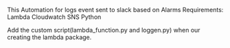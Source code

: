 This Automation for logs event sent to slack based on Alarms
Requirements:
Lambda
Cloudwatch
SNS
Python

Add the custom script(lambda_function.py and loggen.py) when our creating the lambda package.
